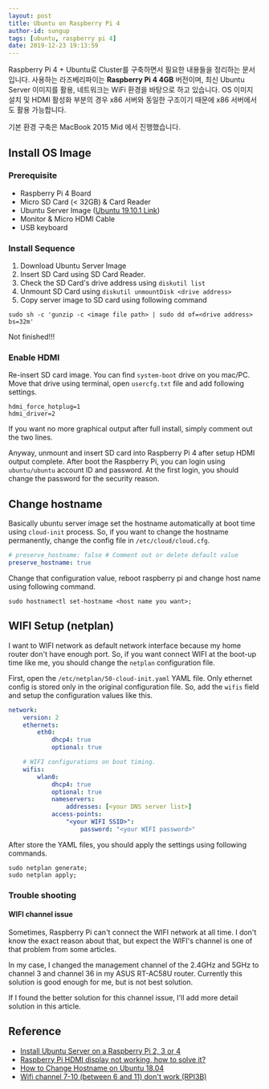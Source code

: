 ```yaml
---
layout: post
title: Ubuntu on Raspberry Pi 4
author-id: sungup
tags: [ubuntu, raspberry pi 4]
date: 2019-12-23 19:13:59
---
```


Raspberry Pi 4 + Ubuntu로 Cluster를 구축하면서 필요한 내용들을 정리하는 문서입니다. 사용하는 라즈베리파이는
**Raspberry Pi 4 4GB** 버전이며, 최신 Ubuntu Server 이미지를 활용, 네트워크는 WiFi 환경을 바탕으로 하고
있습니다. OS 이미지 설치 및 HDMI 활성화 부분의 경우 x86 서버와 동일한 구조이기 때문에 x86 서버에서도 활용 가능합니다.

기본 환경 구축은 MacBook 2015 Mid 에서 진행했습니다.

## Install OS Image

### Prerequisite

* Raspberry Pi 4 Board
* Micro SD Card (< 32GB) & Card Reader
* Ubuntu Server Image ([Ubuntu 19.10.1 Link](http://cdimage.ubuntu.com/releases/19.10.1/release/ubuntu-19.10.1-preinstalled-server-arm64+raspi3.img.xz?_ga=2.35675104.119130526.1577003050-1913019912.1577003050))
* Monitor & Micro HDMI Cable
* USB keyboard

### Install Sequence

1. Download Ubuntu Server Image
2. Insert SD Card using SD Card Reader.
3. Check the SD Card's drive address using `diskutil list`
4. Unmount SD Card using `diskutil unmountDisk <drive address>`
5. Copy server image to SD card using following command

```shell
sudo sh -c 'gunzip -c <image file path> | sudo dd of=<drive address> bs=32m'
```

Not finished!!!

### Enable HDMI

Re-insert SD card image. You can find `system-boot` drive on you mac/PC. Move
that drive using terminal, open `usercfg.txt` file and add following settings.

```text
hdmi_force_hotplug=1
hdmi_driver=2
```

If you want no more graphical output after full install, simply comment out
the two lines.

Anyway, unmount and insert SD card into Raspberry Pi 4 after setup HDMI output
complete. After boot the Raspberry Pi, you can login using `ubuntu/ubuntu`
account ID and password. At the first login, you should change the password
for the security reason.

## Change hostname

Basically ubuntu server image set the hostname automatically at boot time using
`cloud-init` process. So, if you want to change the hostname permanently,
change the config file in `/etc/cloud/cloud.cfg`.

```yaml
# preserve_hostname: false # Comment out or delete default value
preserve_hostname: true
```

Change that configuration value, reboot raspberry pi and change host name using
following command.

```shell
sudo hostnamectl set-hostname <host name you want>;
```

## WIFI Setup (netplan)

I want to WIFI network as default network interface because my home router
don't have enough port. So, if you want connect WIFI at the boot-up time like
me, you should change the `netplan` configuration file.

First, open the `/etc/netplan/50-cloud-init.yaml` YAML file. Only ethernet
config is stored only in the original configuration file. So, add the `wifis`
field and setup the configuration values like this.

```yaml
network:
    version: 2
    ethernets:
        eth0:
            dhcp4: true
            optional: true

    # WIFI configurations on boot timing.
    wifis:
        wlan0:
            dhcp4: true
            optional: true
            nameservers:
                addresses: [<your DNS server list>]
            access-points:
                "<your WIFI SSID>":
                    password: "<your WIFI password>"
```

After store the YAML files, you should apply the settings using following
commands.

```shell
sudo netplan generate;
sudo netplan apply;
```

### Trouble shooting

#### WIFI channel issue

Sometimes, Raspberry Pi can't connect the WIFI network at all time. I don't
know the exact reason about that, but expect the WIFI's channel is one of that
problem from some articles.

In my case, I changed the management channel of the 2.4GHz and 5GHz to channel
3 and channel 36 in my ASUS RT-AC58U router. Currently this solution is good
enough for me, but is not best solution.

If I found the better solution for this channel issue, I'll add more detail
solution in this article.

## Reference

* [Install Ubuntu Server on a Raspberry Pi 2, 3 or 4](https://ubuntu.com/download/raspberry-pi)
* [Raspberry Pi HDMI display not working, how to solve it?](https://howtoraspberrypi.com/raspberry-pi-hdmi-not-working/)
* [How to Change Hostname on Ubuntu 18.04](https://linuxize.com/post/how-to-change-hostname-on-ubuntu-18-04/)
* [Wifi channel 7-10 (between 6 and 11) don't work (RPI3B)](https://forum.openwrt.org/t/wifi-channels-7-10-between-6-and-11-dont-work-rpi3b/40342)
